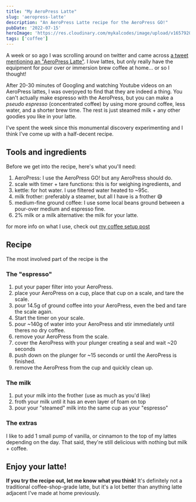 ```yaml
---
title: "My AeroPress Latte"
slug: 'aeropress-latte'
description: "An AeroPress Latte recipe for the AeroPress GO!"
pubDate: '2022-07-15'
heroImage: 'https://res.cloudinary.com/mykalcodes/image/upload/v1657920874/Mykal%20Codes/aeropress-latte.jpg'
tags: ['coffee']
---
```


A week or so ago I was scrolling around on twitter and came across [a tweet mentioning an "AeroPress Latte"](https://twitter.com/TheCodePixi/status/1545476517202894851). I *love* lattes, but only really have the equipment for pour over or immersion brew coffee at home... or so I thought! 

After 20-30 minutes of Googling and watching Youtube videos on an AeroPress lattes, I was overjoyed to find that they are indeed a thing. You can't actually make espresso with the AeroPress, but you can make a *pseudo espresso* (concentrated coffee) by using more ground coffee, less water, and a shorter brew time. The rest is just steamed milk + any other goodies you like in your latte. 

I've spent the week since this monumental discovery experimenting and I think I've come up with a half-decent recipe.

## Tools and ingredients

Before we get into the recipe, here's what you'll need: 

1. AeroPress: I use the AeroPress GO! but any AeroPress should do.
2. scale with timer + tare functions: this is for weighing ingredients, and 
3. kettle: for hot water. I use filtered water heated to ~95c.
4. milk frother: preferably a steamer, but all I have is a frother 😅
5. medium-fine ground coffee: I use some local beans ground between a pour-over medium and espresso fine.
6. 2% milk or a milk alternative: the milk for your latte.

for more info on what I use, check out [my coffee setup post](https://mykal.codes/posts/coffee-setup) 

## Recipe

The most involved part of the recipe is the 

### The "espresso"
1. put your paper filter into your AeroPress.
2. place your AeroPress on a cup, place that cup on a scale, and tare the scale.
3. pour 14.5g of ground coffee into your AeroPress, even the bed and tare the scale again.
4. Start the timer on your scale.
5. pour ~140g of water into your AeroPress and stir immediately until theres no dry coffee.
6. remove your AeroPress from the scale. 
7. cover the AeroPress with your plunger creating a seal and wait ~20 seconds
8. push down on the plunger for ~15 seconds or until the AeroPress is finished. 
9. remove the AeroPress from the cup and quickly clean up.

### The milk
1. put your milk into the frother (use as much as you'd like)
2. froth your milk until it has an even layer of foam on top
3. pour your "steamed" milk into the same cup as your "espresso"

### The extras
I like to add 1 small pump of vanilla, or cinnamon to the top of my lattes depending on the day. That said, they're still delicious with nothing but milk + coffee.

## Enjoy your latte!
**If you try the recipe out, let me know what you think!** It's definitely not a traditional coffee-shop-grade latte, but it's a lot better than anything latte adjacent I've made at home previously.   


